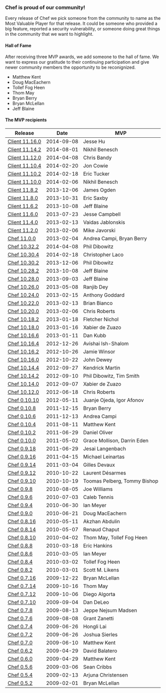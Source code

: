 ### Chef is proud of our community!

Every release of Chef we pick someone from the community to name as the Most Valuable Player for that release. It could be someone who provided a big feature, reported a security vulnerability, or someone doing great things in the community that we want to highlight.

#### Hall of Fame

After receiving three MVP awards, we add someone to the hall of fame. We want to express our gratitude to their continuing participation and give newer community members the opportunity to be reconignized.

* Matthew Kent
* Doug MacEachern
* Tollef Fog Heen
* Thom May
* Bryan Berry
* Bryan McLellan
* Jeff Blaine

#### The MVP recipients

| Release | Date | MVP |
|---------|------|-----|
| [Client 11.16.0](http://www.getchef.com/blog/2014/09/08/release-chef-client-11-16-0-ohai-7-4-0/) | 2014-09-08 | Jesse Hu |
| [Client 11.14.2](http://www.getchef.com/blog/2014/08/01/release-chef-client-11-14-2/) | 2014-08-01 | Nikhil Benesch |
| [Client 11.12.0](http://www.getchef.com/blog/2014/04/08/release-chef-client-11-12-0-10-32-2/) | 2014-04-08 | Chris Bandy |
| [Client 11.10.4](http://www.getchef.com/blog/2014/02/20/chef-client-patch-release-11-10-4/) | 2014-02-20 | Jon Cowie |
| [Client 11.10.2](http://www.getchef.com/blog/2014/02/18/chef-client-release-11-10-2-10-30-4/) | 2014-02-18 | Eric Tucker |
| [Client 11.10.0](http://www.getchef.com/blog/2014/02/06/chef-client-11-10-0-release/) | 2014-02-06 | Nikhil Benesch |
| [Client 11.8.2](http://www.getchef.com/blog/2013/12/06/release-chef-client-10-30-2-11-8-2-mixlib-shellout-1-3-0/) | 2013-12-06 | James Ogden |
| [Client 11.8.0](http://www.opscode.com/blog/2013/10/31/release-chef-client-11-8-0-ohai-6-20-0/) | 2013-10-31 | Eric Saxby |
| [Client 11.6.2](http://www.getchef.com/blog/2013/10/08/release-chef-client-11-6-2-10-28-2/) | 2013-10-08 | Jeff Blaine |
| [Client 11.6.0](http://www.opscode.com/blog/2013/07/23/chef-client-11-6-0-ohai-6-18-0-and-more/) | 2013-07-23 | Jesse Campbell |
| [Client 11.4.0](http://www.opscode.com/blog/2013/02/13/chef-client-11-4-0-10-22-0-released/) | 2013-02-13 | Vaidas Jablonskis |
| [Client 11.2.0](http://www.opscode.com/blog/2013/02/07/chef-client-11-2-0-10-20-0-released/) | 2013-02-06 | Mike Javorski |
| [Chef 11.0.0](http://www.opscode.com/blog/2013/02/04/chef-11-released/) | 2013-02-04 | Andrea Campi, Bryan Berry |
| [Chef 10.32.2](http://www.getchef.com/blog/2014/04/08/release-chef-client-11-12-0-10-32-2/) | 2014-04-08 | Phil Dibowitz |
| [Chef 10.30.4](http://www.getchef.com/blog/2014/02/18/chef-client-release-11-10-2-10-30-4/) | 2014-02-18 | Christopher Laco |
| [Chef 10.30.2](http://www.getchef.com/blog/2013/12/06/release-chef-client-10-30-2-11-8-2-mixlib-shellout-1-3-0/) | 2013-12-06 | Phil Dibowitz |
| [Chef 10.28.2](http://www.getchef.com/blog/2013/10/08/release-chef-client-11-6-2-10-28-2/) | 2013-10-08 | Jeff Blaine |
| [Chef 10.28.0](http://www.opscode.com/blog/2013/09/03/chef-10-28-0-released/) | 2013-09-03 | Jeff Blaine |
| [Chef 10.26.0](http://www.opscode.com/blog/2013/05/08/chef-10-26-0-released/) | 2013-05-08 | Ranjib Dey |
| [Chef 10.24.0](http://www.opscode.com/blog/2013/02/15/chef-server-11-0-6-and-10-24-0-released/) | 2013-02-15 | Anthony Goddard |
| [Chef 10.22.0](http://www.opscode.com/blog/2013/02/13/chef-client-11-4-0-10-22-0-released/) | 2013-02-13 | Brian Bianco |
| [Chef 10.20.0](http://www.opscode.com/blog/2013/02/07/chef-client-11-2-0-10-20-0-released/) | 2013-02-06 | Chris Roberts |
| [Chef 10.18.2](http://www.opscode.com/blog/2013/01/18/chef-10-18-2-bugfix-release/) | 2013-01-18 | Fletcher Nichol |
| [Chef 10.18.0](http://www.opscode.com/blog/2013/01/16/chef-10-18-0-released/) | 2013-01-16 | Xabier de Zuazo |
| [Chef 10.16.6](http://www.opscode.com/blog/2013/01/11/chef-10-16-6-security-release/) | 2013-01-11 | Dan Kubb |
| [Chef 10.16.4](http://www.opscode.com/blog/2012/12/26/chef-10-16-4-released/) | 2012-12-26 | Avishai Ish-Shalom |
| [Chef 10.16.2](http://www.opscode.com/blog/2012/10/26/chef-10-16-2-released/) | 2012-10-26 | Jamie Winsor |
| [Chef 10.16.0](http://www.opscode.com/blog/2012/10/22/chef-10-16-0-released/) | 2012-10-22 | John Dewey |
| [Chef 10.14.4](http://www.opscode.com/blog/2012/09/28/chef-10-14-4-released/) | 2012-09-27 | Kendrick Martin |
| [Chef 10.14.2](http://www.opscode.com/blog/2012/09/11/chef-10-14-2-released/) | 2012-09-10 | Phil Dibowitz, Tim Smith |
| [Chef 10.14.0](http://www.opscode.com/blog/2012/09/07/chef-10-14-0-released/) | 2012-09-07 | Xabier de Zuazo |
| [Chef 10.12.0](http://www.opscode.com/blog/2012/06/19/chef-10-12-0-released/) | 2012-06-18 | Chris Roberts |
| [Chef 0.10.10](http://www.opscode.com/blog/2012/05/11/chef-0-10-10-released/) | 2012-05-11 | Juanje Ojeda, Igor Afonov |
| [Chef 0.10.8](http://www.opscode.com/blog/2011/12/15/chef-0-10-8-released/) | 2011-12-15 | Bryan Berry |
| [Chef 0.10.6](http://www.opscode.com/blog/2011/12/14/chef-0-10-6-released/) | 2011-12-13 | Andrea Campi |
| [Chef 0.10.4](http://www.opscode.com/blog/2011/08/11/chef-0-10-4-released/) | 2011-08-11 | Matthew Kent |
| [Chef 0.10.2](http://www.opscode.com/blog/2011/06/29/chef-0-10-2-and-0-9-18-released/) | 2011-06-29 | Daniel Oliver |
| [Chef 0.10.0](http://www.opscode.com/blog/2011/05/02/chef-0-10-0-released/) | 2011-05-02 | Grace Mollison, Darrin Eden |
| [Chef 0.9.18](http://www.opscode.com/blog/2011/06/29/chef-0-10-2-and-0-9-18-released/) | 2011-06-29 | Jesai Langenbach |
| [Chef 0.9.16](http://www.opscode.com/blog/2011/04/15/chef-0-9-16-released/) | 2011-04-15 | Michael Leinartas |
| [Chef 0.9.14](http://www.opscode.com/blog/2011/03/04/chef-0-9-14-released/) | 2011-03-04 | Gilles Devaux |
| [Chef 0.9.12](http://www.opscode.com/blog/2010/10/22/chef-0-9-12-released/) | 2010-10-22 | Laurent Désarmes |
| [Chef 0.9.10](http://www.opscode.com/blog/2010/10/19/chef-0-9-10-ohai-0-5-8-and-mixliblog-1-2-0-released/) | 2010-10-19 | Toomas Pelberg, Tommy Bishop |
| [Chef 0.9.8](http://www.opscode.com/blog/2010/08/05/chef-0-9-8-and-mixlib-authentication-1-1-4-released/) | 2010-08-05 | Joe Williams |
| [Chef 0.9.6](http://www.opscode.com/blog/2010/07/03/chef-0-9-6-released/) | 2010-07-03 | Caleb Tennis |
| [Chef 0.9.4](http://www.opscode.com/blog/2010/06/30/chef-0-9-4-released/) | 2010-06-30 | Ian Meyer |
| [Chef 0.9.0](http://www.opscode.com/blog/2010/06/21/chef-0-9-0-and-ohai-0-5-6-released/) | 2010-06-21 | Doug MacEachern |
| [Chef 0.8.16](http://www.opscode.com/blog/2010/05/11/chef-0-8-16-and-ohai-0-5-4-release/) | 2010-05-11 | Akzhan Abdulin |
| [Chef 0.8.14](http://www.opscode.com/blog/2010/05/07/chef-0-8-14-release/) | 2010-05-07 | Renaud Chaput |
| [Chef 0.8.10](http://www.opscode.com/blog/2010/04/02/chef-0-8-10-release/) | 2010-04-02 | Thom May, Tollef Fog Heen |
| [Chef 0.8.8](http://www.opscode.com/blog/2010/03/18/chef-0-8-8-release/) | 2010-03-18 | Eric Hankins |
| [Chef 0.8.6](http://www.opscode.com/blog/2010/03/05/chef-0-8-6-release/) | 2010-03-05 | Ian Meyer |
| [Chef 0.8.4](http://www.opscode.com/blog/2010/03/02/chef-0-8-4-release/) | 2010-03-02 | Tollef Fog Heen |
| [Chef 0.8.2](http://www.opscode.com/blog/2010/03/01/chef-0-8-2-release/) | 2010-03-01 | Scott M. Likens |
| [Chef 0.7.16](http://www.opscode.com/blog/2009/12/22/chef-0-7-16-release/) | 2009-12-22 | Bryan McLellan |
| [Chef 0.7.14](http://www.opscode.com/blog/2009/10/26/chef-0-7-14-ohai-0-3-6-releases/) | 2009-10-16 | Thom May |
| [Chef 0.7.12](http://www.opscode.com/blog/2009/10/06/chef-0-7-12rc0-ohai-0-3-4rc0-releases/) | 2009-10-06 | Diego Algorta |
| [Chef 0.7.10](http://www.opscode.com/blog/2009/09/04/chef-0-7-10-release/) | 2009-09-04 | Dan DeLeo |
| [Chef 0.7.8](http://www.opscode.com/blog/2009/08/13/chef-0-7-8-release/) | 2009-08-13 | Jeppe Nejsum Madsen |
| [Chef 0.7.6](http://www.opscode.com/blog/2009/08/08/chef-0-7-6-release/) | 2009-08-08 | Grant Zanetti |
| [Chef 0.7.4](http://www.opscode.com/blog/2009/06/26/back-to-back-chef-0-7-2-and-chef-0-7-4-released/) | 2009-06-26 | Hongli Lai |
| [Chef 0.7.2](http://www.opscode.com/blog/2009/06/26/back-to-back-chef-0-7-2-and-chef-0-7-4-released/) | 2009-06-26 | Joshua Sierles |
| [Chef 0.7.0](http://www.opscode.com/blog/2009/06/10/chef-0-7-0-release/) | 2009-06-10 | Matthew Kent |
| [Chef 0.6.2](http://www.opscode.com/blog/2009/04/29/chef-0-6-2-release/) | 2009-04-29 | David Balatero |
| [Chef 0.6.0](http://www.opscode.com/blog/2009/04/29/chef-0-6-0-release/) | 2009-04-29 | Matthew Kent |
| [Chef 0.5.6](http://www.opscode.com/blog/2009/03/06/chef-0-5-6/) | 2009-03-06 | Sean Cribbs |
| [Chef 0.5.4](http://www.opscode.com/blog/2009/02/13/chef-0-5-4/) | 2009-02-13 | Arjuna Christensen |
| [Chef 0.5.2](http://www.opscode.com/blog/2009/02/01/chef-0-5-2-and-ohai-0-1-4/) | 2009-02-01 | Bryan McLellan |
